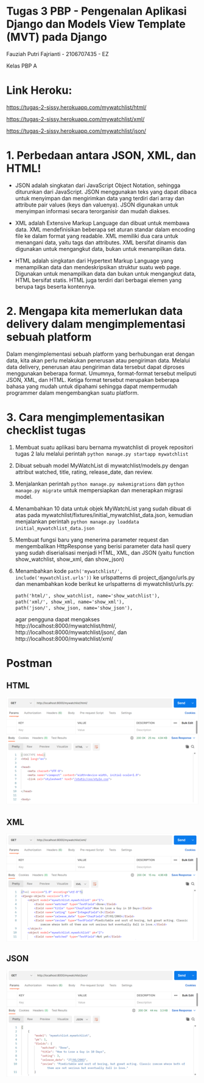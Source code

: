 # Tugas 3 PBP - Pengenalan Aplikasi Django dan Models View Template (MVT) pada Django

Fauziah Putri Fajrianti - 2106707435 - EZ

Kelas PBP A

# Link Heroku: 
https://tugas-2-sissy.herokuapp.com/mywatchlist/html/

https://tugas-2-sissy.herokuapp.com/mywatchlist/xml/

https://tugas-2-sissy.herokuapp.com/mywatchlist/json/ 


# 1. Perbedaan antara JSON, XML, dan HTML!
    
- JSON adalah singkatan dari JavaScript Object Notation, sehingga diturunkan dari JavaScript. JSON menggunakan teks yang dapat dibaca untuk menyimpan dan mengirimkan data yang terdiri dari array dan attribute pair values (keys dan valuenya). JSON digunakan untuk menyimpan informasi secara terorganisir dan mudah diakses.

- XML adalah Extensive Markup Language dan dibuat untuk membawa data. XML mendefinisikan beberapa set aturan standar dalam encoding file ke dalam format yang readable. XML memiliki dua cara untuk menangani data, yaitu tags dan attributes. XML bersifat dinamis dan digunakan untuk mengangkut data, bukan untuk menampilkan data.

- HTML adalah singkatan dari Hypertext Markup Language yang menampilkan data dan mendeskripsikan struktur suatu web page. Digunakan untuk menampilkan data dan bukan untuk mengangkut data, HTML bersifat statis. HTML juga terdiri dari berbagai elemen yang berupa tags beserta kontennya.


# 2. Mengapa kita memerlukan data delivery dalam mengimplementasi sebuah platform
Dalam mengimplementasi sebuah platform yang berhubungan erat dengan data, kita akan perlu melakukan penerusan atau pengiriman data. Melalui data delivery, penerusan atau pengiriman data tersebut dapat diproses menggunakan beberapa format. Umumnya, format-format tersebut meliputi JSON, XML, dan HTML. Ketiga format tersebut merupakan beberapa bahasa yang mudah untuk dipahami sehingga dapat mempermudah programmer dalam mengembangkan suatu platform.


# 3. Cara mengimplementasikan checklist tugas   
1) Membuat suatu aplikasi baru bernama mywatchlist di proyek repositori tugas 2 lalu melalui perintah `python manage.py startapp mywatchlist`

2) Dibuat sebuah model MyWatchList di mywatchlist/models.py dengan attribut watched, title, rating, release_date, dan review. 

3) Menjalankan perintah ` python manage.py makemigrations ` dan ` python manage.py migrate ` untuk mempersiapkan dan menerapkan migrasi model.

4) Menambahkan 10 data untuk objek MyWatchList yang sudah dibuat di atas pada mywatchlist/fixtures/initial_mywatchlist_data.json, kemudian menjalankan perintah ` python manage.py loaddata initial_mywatchlist_data.json `

5) Membuat fungsi baru yang menerima parameter request dan mengembalikan HttpResponse yang berisi parameter data hasil query yang sudah diserialisasi menjadi HTML, XML, dan JSON (yaitu function show_watchlist, show_xml, dan show_json)

6) Menambahkan kode ` path('mywatchlist/', include('mywatchlist.urls')) ` ke urlspatterns di project_django/urls.py dan menambahkan kode berikut ke urlspatterns di mywatchlist/urls.py:
    ```
    path('html/', show_watchlist, name='show_watchlist'),
    path('xml/', show_xml, name='show_xml'),
    path('json/', show_json, name='show_json'), 
    ```
    agar pengguna dapat mengakses http://localhost:8000/mywatchlist/html/, http://localhost:8000/mywatchlist/json/, dan http://localhost:8000/mywatchlist/xml/


# Postman
## HTML
![Gambar]('../../postmanhtml.png?raw=true')

## XML
![Gambar]('../../postmanxml.png?raw=true')

## JSON
![Gambar]('../../postmanjson.png?raw=true')
